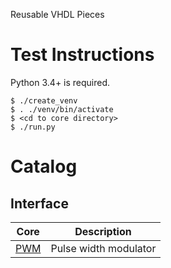 Reusable VHDL Pieces

# Test Instructions

Python 3.4+ is required.

```
$ ./create_venv
$ . ./venv/bin/activate
$ <cd to core directory>
$ ./run.py
```

# Catalog

## Interface

| Core | Description |
| --- | --- |
| [PWM](interface/pwm) | Pulse width modulator |
